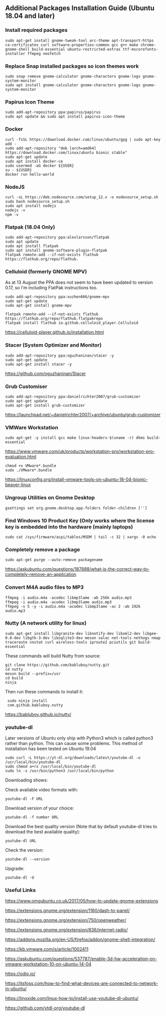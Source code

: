 ## Additional Packages Installation Guide (Ubuntu 18.04 and later)


### Install required packages

```
sudo apt-get install gnome-tweak-tool arc-theme apt-transport-https ca-certificates curl software-properties-common gcc g++ make chrome-gnome-shell build-essential ubuntu-restricted-extras ttf-mscorefonts-installer ffmpeg neofetch
```
### Replace Snap installed packages so icon themes work
```
sudo snap remove gnome-calculator gnome-characters gnome-logs gnome-system-monitor
sudo apt install gnome-calculator gnome-characters gnome-logs gnome-system-monitor
```

### Papirus Icon Theme

```
sudo add-apt-repository ppa:papirus/papirus  
sudo apt update && sudo apt install papirus-icon-theme  
```

### Docker

```
curl -fsSL https://download.docker.com/linux/ubuntu/gpg | sudo apt-key add -  
sudo add-apt-repository "deb [arch=amd64] https://download.docker.com/linux/ubuntu bionic stable"  
sudo apt-get update  
sudo apt install docker-ce  
sudo usermod -aG docker ${USER}  
su - ${USER}  
docker run hello-world  
```

### NodeJS

```
curl -sL https://deb.nodesource.com/setup_12.x -o nodesource_setup.sh  
sudo bash nodesource_setup.sh  
sudo apt install nodejs  
nodejs -v  
npm -v  
```

### Flatpak (18.04 Only)

```
sudo add-apt-repository ppa:alexlarsson/flatpak  
sudo apt update  
sudo apt install flatpak  
sudo apt install gnome-software-plugin-flatpak  
flatpak remote-add --if-not-exists flathub https://flathub.org/repo/flathub.
```

### Celluloid (formerly GNOME MPV) 

As at 13 August the PPA does not seem to have been updated to version 0.17, so I'm including FlatPak instructions too.
```
sudo add-apt-repository ppa:xuzhen666/gnome-mpv
sudo apt-get update
sudo apt-get install gnome-mpv
```
```
flatpak remote-add --if-not-exists flathub https://flathub.org/repo/flathub.flatpakrepo
flatpak install flathub io.github.celluloid_player.Celluloid
```
https://celluloid-player.github.io/installation.html

### Stacer (System Optimizer and Monitor)

```
sudo add-apt-repository ppa:oguzhaninan/stacer -y
sudo apt-get update
sudo apt-get install stacer -y
```

https://github.com/oguzhaninan/Stacer

### Grub Customiser

```
sudo add-apt-repository ppa:danielrichter2007/grub-customizer
sudo apt-get update
sudo apt-get install grub-customizer
```
https://launchpad.net/~danielrichter2007/+archive/ubuntu/grub-customizer

### VMWare Workstation

```
sudo apt-get -y install gcc make linux-headers-$(uname -r) dkms build-essential
```

https://www.vmware.com/uk/products/workstation-pro/workstation-pro-evaluation.html

```
chmod +x VMware*.bundle
sudo ./VMware*.bundle
```
https://linuxconfig.org/install-vmware-tools-on-ubuntu-18-04-bionic-beaver-linux

### Ungroup Utilities on Gnome Desktop
```
gsettings set org.gnome.desktop.app-folders folder-children ['']
```

### Find Windows 10 Product Key (Only works where the license key is embedded into the hardware (mainly laptops)
```
sudo cat /sys/firmware/acpi/tables/MSDM | tail -c 32 | xargs -0 echo
```
### Completely remove a package

```
sudo apt-get purge --auto-remove packagename
```
https://askubuntu.com/questions/187888/what-is-the-correct-way-to-completely-remove-an-application

### Convert M4A audio files to MP3

```
ffmpeg -i audio.m4a -acodec libmp3lame -ab 256k audio.mp3
ffmpeg -i audio.m4a -acodec libmp3lame audio.mp3
ffmpeg -v 5 -y -i audio.m4a -acodec libmp3lame -ac 2 -ab 192k audio.mp3
```

### Nutty (A network utility for linux)

    sudo apt-get install libgranite-dev libnotify-dev libxml2-dev libgee-0.8-dev libgtk-3-dev libsqlite3-dev meson valac net-tools nethogs nmap traceroute vnstat curl wireless-tools iproute2 pciutils git build-essential
    
These commands will build Nutty from source:

    git clone https://github.com/babluboy/nutty.git
    cd nutty
    meson build --prefix=/usr
    cd build
    ninja
    
 Then run these commands to install it:
 
     sudo ninja install
     com.github.babluboy.nutty

https://babluboy.github.io/nutty/

### youtube-dl 
Later versions of Ubuntu only ship with Python3 which is called python3 rather than python. This can cause some problems. This method of installation has been tested on Ubuntu 19.04

    sudo curl -L https://yt-dl.org/downloads/latest/youtube-dl -o /usr/local/bin/youtube-dl
    sudo chmod a+rx /usr/local/bin/youtube-dl
    sudo ln -s /usr/bin/python3 /usr/local/bin/python
    
Downloading shows:

Check available video formats with:

    youtube-dl -F URL
    
Download version of your choice:

    youtube-dl -f number URL
    
Download the best quality version (Note that by default youtube-dl tries to download the best available quality):

    youtube-dl URL
    
Check the version:

    youtube-dl --version
    
Upgrade:

    youtube-dl -U

### Useful Links

https://www.omgubuntu.co.uk/2017/05/how-to-update-gnome-extensions

https://extensions.gnome.org/extension/1160/dash-to-panel/

https://extensions.gnome.org/extension/750/openweather/

https://extensions.gnome.org/extension/836/internet-radio/

https://addons.mozilla.org/en-US/firefox/addon/gnome-shell-integration/

https://kb.vmware.com/s/article/1002411

https://askubuntu.com/questions/537787/enable-3d-hw-acceleration-on-vmware-workstation-10-on-ubuntu-14-04

https://odio.io/

https://itsfoss.com/how-to-find-what-devices-are-connected-to-network-in-ubuntu/

https://linoxide.com/linux-how-to/install-use-youtube-dl-ubuntu/

https://github.com/ytdl-org/youtube-dl
